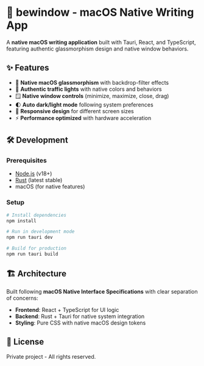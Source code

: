 # 🍎 bewindow - macOS Native Writing App

A **native macOS writing application** built with Tauri, React, and TypeScript, featuring authentic glassmorphism design and native window behaviors.

## ✨ Features

- 🎨 **Native macOS glassmorphism** with backdrop-filter effects
- 🚦 **Authentic traffic lights** with native colors and behaviors  
- 🪟 **Native window controls** (minimize, maximize, close, drag)
- 🌓 **Auto dark/light mode** following system preferences
- 📱 **Responsive design** for different screen sizes
- ⚡ **Performance optimized** with hardware acceleration

## 🛠️ Development

### Prerequisites
- [Node.js](https://nodejs.org/) (v18+)
- [Rust](https://rustup.rs/) (latest stable)
- macOS (for native features)

### Setup
```bash
# Install dependencies
npm install

# Run in development mode
npm run tauri dev

# Build for production
npm run tauri build
```

## 🏗️ Architecture

Built following **macOS Native Interface Specifications** with clear separation of concerns:

- **Frontend**: React + TypeScript for UI logic
- **Backend**: Rust + Tauri for native system integration
- **Styling**: Pure CSS with native macOS design tokens

## 📄 License

Private project - All rights reserved.
